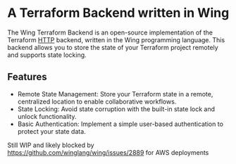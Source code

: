 # A Terraform Backend written in Wing

The Wing Terraform Backend is an open-source implementation of the Terraform [HTTP](https://developer.hashicorp.com/terraform/language/settings/backends/http) backend, written in the Wing programming language. This backend allows you to store the state of your Terraform project remotely and supports state locking.

## Features

- Remote State Management: Store your Terraform state in a remote, centralized location to enable collaborative workflows.
- State Locking: Avoid state corruption with the built-in state lock and unlock functionality.
- Basic Authentication: Implement a simple user-based authentication to protect your state data.

Still WIP and likely blocked by https://github.com/winglang/wing/issues/2889 for AWS deployments